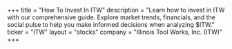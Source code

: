 +++
title = "How To Invest In ITW"
description = "Learn how to invest in ITW with our comprehensive guide. Explore market trends, financials, and the social pulse to help you make informed decisions when analyzing $ITW."
ticker = "ITW"
layout = "stocks"
company = "Illinois Tool Works, Inc. (ITW)"
+++

